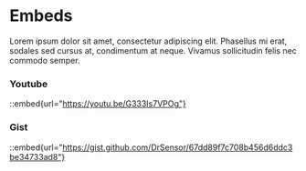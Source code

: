 # Embeds

Lorem ipsum dolor sit amet, consectetur adipiscing elit. Phasellus mi erat, sodales sed cursus at, condimentum at neque. Vivamus sollicitudin felis nec commodo semper. 


### Youtube

::embed{url="https://youtu.be/G333Is7VPOg"}


### Gist

::embed{url="https://gist.github.com/DrSensor/67dd89f7c708b456d6ddc3be34733ad8"}


